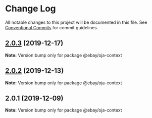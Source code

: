 # Change Log

All notable changes to this project will be documented in this file.
See [Conventional Commits](https://conventionalcommits.org) for commit guidelines.

## [2.0.3](https://github.com/eBay/oja/compare/@ebay/oja-context@2.0.2...@ebay/oja-context@2.0.3) (2019-12-17)

**Note:** Version bump only for package @ebay/oja-context





## [2.0.2](https://github.com/eBay/oja/compare/@ebay/oja-context@2.0.1...@ebay/oja-context@2.0.2) (2019-12-13)

**Note:** Version bump only for package @ebay/oja-context





## 2.0.1 (2019-12-09)

**Note:** Version bump only for package @ebay/oja-context
